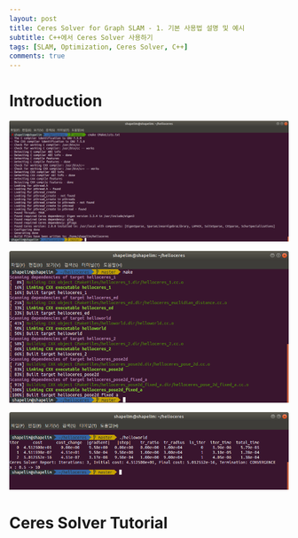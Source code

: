 ```yaml
---
layout: post
title: Ceres Solver for Graph SLAM - 1. 기본 사용법 설명 및 예시
subtitle: C++에서 Ceres Solver 사용하기
tags: [SLAM, Optimization, Ceres Solver, C++]
comments: true
---
```


# Introduction

![ceres](/img/ceres_cmake_CMakeLists.png)



![make](/img/ceres_make.png)

![hello_world](/img/ceres_hello_world.png)

# Ceres Solver Tutorial

